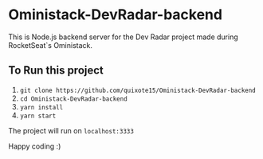# Oministack-DevRadar-backend

This is Node.js backend server for the Dev Radar project made during RocketSeat`s Oministack.

## To Run this project

1. `git clone https://github.com/quixote15/Oministack-DevRadar-backend`
2. `cd Oministack-DevRadar-backend`
3. `yarn install`
4. `yarn start`


The project will run on `localhost:3333`

Happy coding :)



